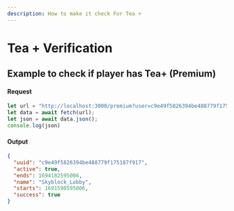 ```yaml
---
description: How to make it check For Tea +
---
```


# Tea + Verification

## Example to check if player has Tea+ (Premium)

#### Request

```js
let url = "http://localhost:3000/premium?user=c9e49f5826394be488779f175187f917"
let data = await fetch(url);
let json = await data.json();
console.log(json)
```

#### Output

```json
{
  "uuid": "c9e49f5826394be488779f175187f917",
  "active": true,
  "ends": 1694182595006,
  "name": "Skyblock_Lobby",
  "starts": 1691590595006,
  "success": true
}
```

<div align="center">

<img src="https://github.com/TeaclientMinecraft/TeaProxy/assets/78495381/8c1c7f14-1fc1-48da-8a7a-0a2d0355e2fe" alt="">

</div>
